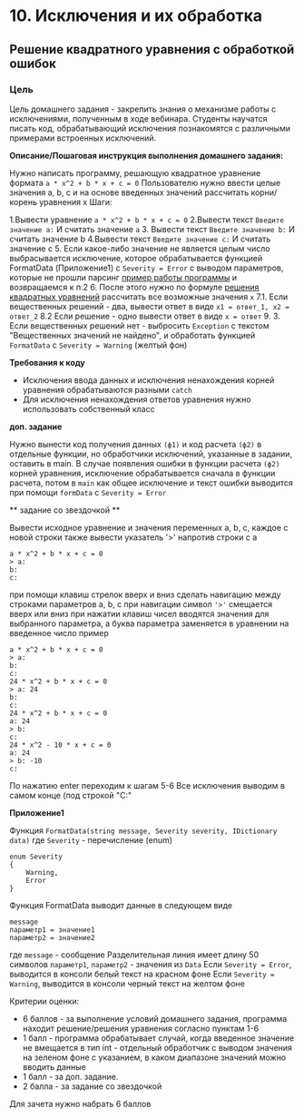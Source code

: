 # 10. Исключения и их обработка

## Решение квадратного уравнения с обработкой ошибок

### Цель

Цель домашнего задания - закрепить знания о механизме работы с исключениями, полученным в ходе вебинара. Студенты научатся писать код, обрабатывающий исключения познакомятся с различными примерами встроенных исключений.

**Описание/Пошаговая инструкция выполнения домашнего задания:**

Нужно написать программу, решающую квадратное уравнение формата
`a * x^2 + b * x + c = 0`
Пользователю нужно ввести целые значения a, b, c
и на основе введенных значений рассчитать корни/корень уравнения x
Шаги:

1.Вывести уравнение
`a * x^2 + b * x + c = 0`
2.Вывести текст
`Введите значение a:`
И считать значение `a`
3. Вывести текст
`Введите значение b:`
И считать значение b
4.Вывести текст
`Введите значение c:`
И считать значение c
5. Если какое-либо значение не является целым число
выбрасывается исключение, которое обрабатывается функцией FormatData (Приложение1)
с `Severity = Error` с выводом параметров, которые не прошли парсинг
[пример работы программы](https://ctrl.vi/i/AOJa0yNyN)
и возвращаемся к п.2
6. После этого нужно по формуле [решения квадратных уравнений](https://www.berdov.com/docs/equation/quadratic_equations/)
рассчитать все возможные значения `x`
7.1. Если вещественных решений - два,
вывести ответ в виде
`x1 = ответ_1, x2 = ответ_2`
8.2 Если решение - одно
вывести ответ в виде
`x = ответ`
9. 3. Если вещественных решений нет - выбросить `Exception` с текстом "Вещественных значений не найдено",
и обработать функцией `FormatData` c `Severity = Warning` (желтый фон)

**Требования к коду**

* Исключения ввода данных и исключения ненахождения корней уравнения обрабатываются разными `catch`
* Для исключения ненахождения ответов уравнения нужно использовать собственный класс

**доп. задание**

Нужно вынести код получения данных `(ф1)` и код расчета `(ф2)` в отдельные функции,
но обработчики исключений, указанные в задании, оставить в main.
В случае появления ошибки в функции расчета `(ф2)` корней уравнения,
исключение обрабатывается сначала в функции расчета,
потом в `main` как общее исключение и текст ошибки выводится при помощи `formData` c `Severity = Error`

** задание со звездочкой **

Вывести исходное уравнение и значения переменных a, b, c, каждое с новой строки
также вывести указатель '>' напротив строки с a
```
a * x^2 + b * x + c = 0
> a:
b:
c:
```
при помощи клавиш стрелок вверх и вниз сделать навигацию между строками параметров a, b, c
при навигации символ `'>'` смещается вверх или вниз
при нажатии клавиш чисел вводятся значения для выбранного параметра,
а буква параметра заменяется в уравнении на введенное число
пример
```
a * x^2 + b * x + c = 0
> a:
b:
c:
24 * x^2 + b * x + c = 0
> a: 24
b:
c:
24 * x^2 + b * x + c = 0
a: 24
> b:
c:
24 * x^2 - 10 * x + c = 0
a: 24
> b: -10
c:
```

По нажатию enter переходим к шагам 5-6
Все исключения выводим в самом конце (под строкой "C:"

**Приложение1**

Функция `FormatData(string message, Severity severity, IDictionary data)`
где `Severity` - перечисление (enum)
```
enum Severity
{
	Warning,
	Error
}
```
Функция FormatData выводит данные в следующем виде

```
message
параметр1 = значение1
параметр2 = значение2
```

где `message` - сообщение
Разделительная линия имеет длину 50 символов
`параметр1`, `параметр2` - значения из `Data`
Если `Severity = Error`, выводится в консоли белый текст на красном фоне
Если `Severity = Warning`, выводится в консоли черный текст на желтом фоне

Критерии оценки:
* 6 баллов - за выполнение условий домашнего задания, программа находит решение/решения уравнения согласно пунктам 1-6
* 1 балл - программа обрабатывает случай, когда введенное значение не вмещается в тип int - отдельный обработчик с выводом значения на зеленом фоне с указанием, в каком диапазоне значений можно вводить данные
* 1 балл - за доп. задание.
* 2 балла - за задание со звездочкой

Для зачета нужно набрать 6 баллов

